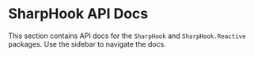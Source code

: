 # SharpHook API Docs

This section contains API docs for the `SharpHook` and `SharpHook.Reactive` packages. Use the sidebar to navigate
the docs.
